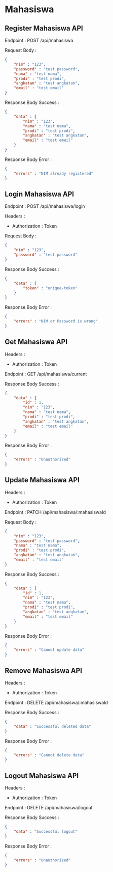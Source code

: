 # Mahasiswa

## Register Mahasiswa API

Endpoint : POST /api/mahasiswa

Request Body :

```json
{
    "nim" : "123",
    "password" : "test password",
    "nama" : "test nama",
    "prodi" : "test prodi",
    "angkatan" : "test angkatan",
    "email" : "test email"
}
```

Response Body Success :

```json
{
    "data" : {
        "nim" : "123",
        "nama" : "test nama",
        "prodi" : "test prodi",
        "angkatan" : "test angkatan",
        "email" : "test email"
    }
}
```

Response Body Error :

```json
{
    "errors" : "NIM already registered"
}
```

## Login Mahasiswa API

Endpoint : POST /api/mahasiswa/login

Headers :

- Authorization : Token

Request Body :

```json
{
    "nim" : "123",
    "password" : "test password"
}
```

Response Body Success :

```json
{
    "data" : {
        "token" : "unique-token"
    }
}
```

Response Body Error :

```json
{
    "errors" : "NIM or Password is wrong"
}
```

## Get Mahasiswa API

Headers :

- Authorization : Token

Endpoint : GET /api/mahasiswa/current

Response Body Success :

```json
{
    "data" : {
        "id" : 1,
        "nim" : "123",
        "nama" : "test nama",
        "prodi" : "test prodi",
        "angkatan" : "test angkatan",
        "email" : "test email"
    }
}
```

Response Body Error :

```json
{
    "errors" : "Unauthorized"
}
```

## Update Mahasiswa API

Headers :

- Authorization : Token

Endpoint : PATCH /api/mahasiswa/:mahasiswaId

Request Body :

```json
{
    "nim" : "123",
    "password" : "test password",
    "nama" : "test nama",
    "prodi" : "test prodi",
    "angkatan" : "test angkatan",
    "email" : "test email"
}
```

Response Body Success :

```json
{
    "data" : {
        "id" : 1,
        "nim" : "123",
        "nama" : "test nama",
        "prodi" : "test prodi",
        "angkatan" : "test angkatan",
        "email" : "test email"
    }
}
```

Response Body Error :

```json
{
    "errors" : "Cannot update data"
}
```

## Remove Mahasiswa API

Headers :

- Authorization : Token

Endpoint : DELETE /api/mahasiswa/:mahasiswaId

Response Body Success :

```json
{
    "data" : "Successful deleted data"
}
```

Response Body Error :

```json
{
    "errors" : "Cannot delete data"
}
```

## Logout Mahasiswa API

Headers :

- Authorization : Token

Endpoint : DELETE /api/mahasiswa/logout

Response Body Success :

```json
{
    "data" : "Successful logout"
}
```

Response Body Error :

```json
{
    "errors" : "Unauthorized"
}
```
